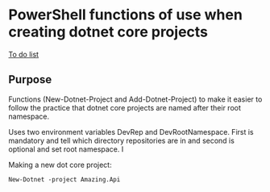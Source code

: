 # PowerShell functions of use when creating dotnet core projects

[To do list](https://github.com/Aha43/psdotnetutil/projects/1)

## Purpose

Functions (New-Dotnet-Project and Add-Dotnet-Project) to make it easier to follow the practice that dotnet core projects are named after their root namespace.

Uses two environment variables DevRep and DevRootNamespace. First is mandatory and tell which directory repositories are in and second is optional and set root namespace. I

Making a new dot core project:

```
New-Dotnet -project Amazing.Api
```
